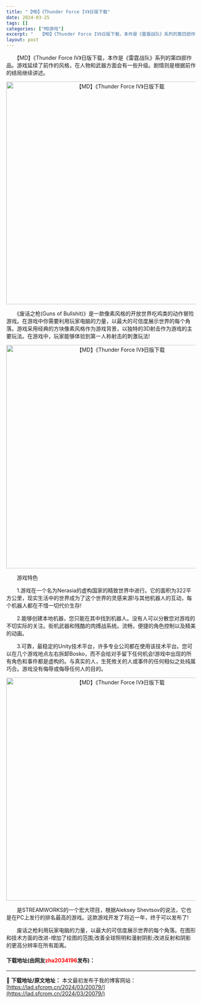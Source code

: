 ```yaml
---
title: "【MD】《Thunder Force IV》日版下载"
date: 2024-03-25
tags: []
categories: ["MD游戏"]
excerpt: "　　【MD】《Thunder Force IV》日版下载，本作是《雷霆战队》系列的第四部作品。游戏延续了前作的风格，在人物和武器方面会有一些升级。剧情则是根据前作的结局继续讲述。 　　《废话之枪(Guns of Bullshit)》是一款像素风格的开放世界吃鸡类的动作冒险游戏。在游戏中你需要利用玩家&hellip;"
layout: post
---
```


 <p>　　【MD】《Thunder Force IV》日版下载，本作是《雷霆战队》系列的第四部作品。游戏延续了前作的风格，在人物和武器方面会有一些升级。剧情则是根据前作的结局继续讲述。</p> <p align="center"><img align="" border="0" src="https://lad.sfcrom.cn/wp-content/uploads/2024/03/20240325_6601150f3c868.png" width="591" alt="【MD】《Thunder Force IV》日版下载" /></p> <p>　　《废话之枪(Guns of Bullshit)》是一款像素风格的开放世界吃鸡类的动作冒险游戏。在游戏中你需要利用玩家电脑的力量，以最大的可信度展示世界的每个角落。游戏采用经典的方块像素风格作为游戏背景，以独特的3D射击作为游戏的主要玩法。在游戏中，玩家能够体验到第一人称射击的刺激玩法!</p> <p align="center"><img align="" border="0" src="https://lad.sfcrom.cn/wp-content/uploads/2024/03/20240325_6601150ff1c0e.png" width="593" alt="【MD】《Thunder Force IV》日版下载" /></p> <p>　　游戏特色</p> <p>　　1.游戏在一个名为Nerasia的虚构国家的精致世界中进行。它的面积为322平方公里，现实生活中的世界成为了这个世界的灵感来源!与其他机器人的互动，每个机器人都在不惜一切代价生存!</p> <p>　　2.能够创建本地机器，您只能在其中找到机器人。没有人可以分散您对游戏的不切实际的关注。街机武器和残酷的肉搏战系统。流畅，便捷的角色控制以及精美的动画。</p> <p>　　3.可靠，最稳定的Unity技术平台，许多专业公司都在使用该技术平台。您可以在几个游戏地点左右拆卸Bosko，而不会给对手留下任何机会!游戏中出现的所有角色和事件都是虚构的。与真实的人，生死攸关的人或事件的任何相似之处纯属巧合。游戏没有侮辱或侮辱任何人的目的。</p> <p align="center"><img align="" border="0" src="https://lad.sfcrom.cn/wp-content/uploads/2024/03/20240325_6601151113cb8.png" width="592" alt="【MD】《Thunder Force IV》日版下载" /></p> <p>　　是STREAMWORKS的一个宏大项目，根据Aleksey Shevtsov的说法，它也是在PC上发行的排名最高的游戏。这款游戏开发了将近一年，终于可以发布了!</p> <p>　　废话之枪利用玩家电脑的力量，以最大的可信度展示世界的每个角落。在图形和技术方面的改进-增加了绘图的范围;改善全球照明和漫射阴影;改进反射和阴影的更高分辨率在所有距离。</p> <p><h4>下载地址(由网友<font color="red">zha2034196</font>发布)：</h4></p> 

---
📖 **下载地址/原文地址：** 本文最初发布于我的博客网站：[https://lad.sfcrom.cn/2024/03/20079/](https://lad.sfcrom.cn/2024/03/20079/)
